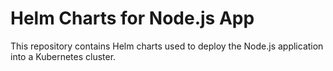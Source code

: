 # Helm Charts for Node.js App

This repository contains Helm charts used to deploy the Node.js application into a Kubernetes cluster.
